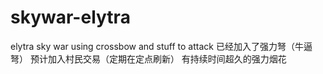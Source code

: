 # skywar-elytra
elytra sky war using crossbow and stuff to attack
已经加入了强力弩（牛逼弩）
预计加入村民交易（定期在定点刷新）
有持续时间超久的强力烟花

